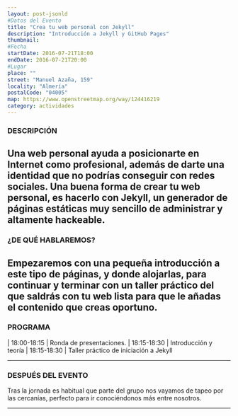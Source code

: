```yaml
---
layout: post-jsonld
#Datos del Evento
title: "Crea tu web personal con Jekyll"
description: "Introducción a Jekyll y GitHub Pages"
thumbnail:
#Fecha
startDate: 2016-07-21T18:00
endDate: 2016-07-21T20:00
#Lugar
place: ""
street: "Manuel Azaña, 159"
locality: "Almería"
postalCode: "04005"
map: https://www.openstreetmap.org/way/124416219
category: actividades
---
```


### DESCRIPCIÓN

Una web personal ayuda a posicionarte en Internet como profesional, además de darte una identidad que no podrías conseguir con redes sociales. Una buena forma de crear tu web personal, es hacerlo con Jekyll, un generador de
páginas estáticas muy sencillo de administrar y altamente hackeable.
---

### ¿DE QUÉ HABLAREMOS?

Empezaremos con una pequeña introducción a este tipo de páginas, y donde alojarlas, para continuar y terminar con un taller práctico del que saldrás con tu web lista para que le añadas el contenido que creas oportuno.
---

### PROGRAMA

| 18:00-18:15 | Ronda de presentaciones.
| 18:15-18:30 | Introducción y teoría
| 18:15-18:30 | Taller práctico de iniciación a Jekyll

---

### DESPUÉS DEL EVENTO

Tras la jornada es habitual que parte del grupo nos vayamos de tapeo por las cercanías, perfecto para ir conociéndonos más entre nosotros.

---


